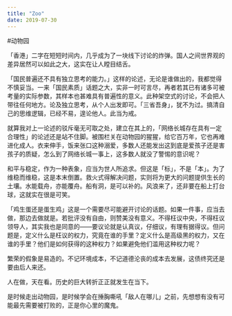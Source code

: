 ```yaml
---
title: "Zoo"
date: 2019-07-30
---
```


#动物园

「香港」二字在短短时间内，几乎成为了一块线下讨论的炸弹。国人之间世界观的差异居然可以如此之大，这实在让人瞠目结舌。

「国民普遍还不具有独立思考的能力。」这样的论述，无论是谁做出的，我都觉得不慎妥当。一来「国民素质」话题之大，实非一时可言尽，再者若其已有诸多可被考量的实际参数，其样本也甚难具有普遍性的意义。此种架空式的讨论，不会把人带往任何地方。论及独立思考，从个人出发即可。「三省吾身」，犹不为过。搞清自己的思维逻辑，已经不易，遑论他人。此当为戒。

就算我对上一论述的驳斥毫无可取之处，建立在其上的，「网络长城存在具有一定合理性」的论述还是站不住脚。被围栏关在动物园的猩猩，给它百万年，它也再难进化成人。衣来伸手，饭来张口这种溺爱，多数人还能发出这到底是爱孩子还是害孩子的质疑，怎么到了网络长城一事上，这多数人就没了警惕的意识呢？

和平与稳定，作为一种表象，应当为世人所追求。但这是「标」，不是「本」。为了维稳而维稳，这是本末倒置。救火式得解决问题，实则将为更大的问题提供生长的土壤。水能载舟，亦能覆舟。船有洞，是可以补的。风浪来了，还非要在船上打台球，这就实在很是可笑。

「鸡生蛋还是蛋生鸡」这是一个需要尽可能避开讨论的话题。如果一件事，应当去做，那边去做就是。若批评没有自由，则赞美没有意义。不得枉议中央，不得枉议领导人，其实我也是同意的——要议论就是认真议，仔细议，有理有据得议。但问题是，定义什么是枉议的权力，究竟在谁的手里？定义什么是高级黑的权力，又在谁的手里？他们是如何获得的这种权力？如果避免他们滥用这种权力呢？

繁荣的假象是易造的。不记环境成本，不记道德沦丧的成本去发展，这债终究还是要由后人来还。

人在做，天在看。历史的巨大转折正正就发生在当下。

是时候走出动物园，是时候学会在捶胸嘶吼「敌人在哪儿」之前，先想想有没有可能最先需要被打败的，正是你心里的魔鬼。
